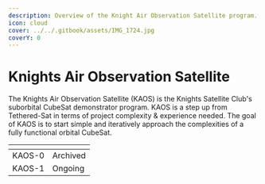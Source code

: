 ```yaml
---
description: Overview of the Knight Air Observation Satellite program.
icon: cloud
cover: ../../.gitbook/assets/IMG_1724.jpg
coverY: 0
---
```


# Knights Air Observation Satellite

The Knights Air Observation Satellite (KAOS) is the Knights Satellite Club's suborbital CubeSat demonstrator program. KAOS is a step up from Tethered-Sat in terms of project complexity & experience needed. The goal of KAOS is to start simple and iteratively approach the complexities of a fully functional orbital CubeSat.

<table data-view="cards"><thead><tr><th></th><th></th></tr></thead><tbody><tr><td>KAOS-0</td><td>Archived</td></tr><tr><td>KAOS-1</td><td>Ongoing</td></tr></tbody></table>

